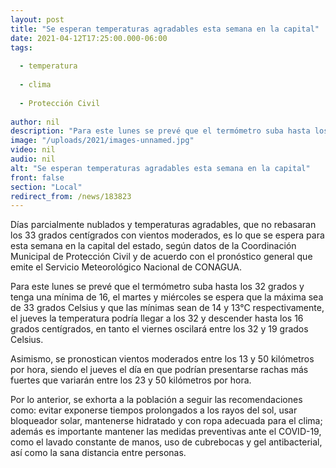 ```yaml
---
layout: post
title: "Se esperan temperaturas agradables esta semana en la capital"
date: 2021-04-12T17:25:00.000-06:00
tags:
  
  - temperatura
  
  - clima
  
  - Protección Civil
  
author: nil
description: "Para este lunes se prevé que el termómetro suba hasta los 32 grados y tenga una mínima de 16"
image: "/uploads/2021/images-unnamed.jpg"
video: nil
audio: nil
alt: "Se esperan temperaturas agradables esta semana en la capital"
front: false
section: "Local"
redirect_from: /news/183823
---
```


Días parcialmente nublados y temperaturas agradables, que no rebasaran los 33 grados centígrados con vientos moderados, es lo que se espera para esta semana en la capital del estado, según datos de la Coordinación Municipal de Protección Civil y de acuerdo con el pronóstico general que emite el Servicio Meteorológico Nacional de CONAGUA.

Para este lunes se prevé que el termómetro suba hasta los 32 grados y tenga una mínima de 16, el martes y miércoles se espera que la máxima sea de 33 grados Celsius y que las mínimas sean de 14 y 13°C respectivamente, el jueves la temperatura podría llegar a los 32 y descender hasta los 16 grados centígrados, en tanto el viernes oscilará entre los 32 y 19 grados Celsius.

Asimismo, se pronostican vientos moderados entre los 13 y 50 kilómetros por hora, siendo el jueves el día en que podrían presentarse rachas más fuertes que variarán entre los 23 y 50 kilómetros por hora.

Por lo anterior, se exhorta a la población a seguir las recomendaciones como: evitar exponerse tiempos prolongados a los rayos del sol, usar bloqueador solar, mantenerse hidratado y con ropa adecuada para el clima; además es importante mantener las medidas preventivas ante el COVID-19, como el lavado constante de manos, uso de cubrebocas y gel antibacterial, así como la sana distancia entre personas.